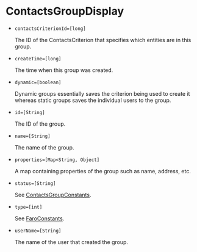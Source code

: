 # ContactsGroupDisplay

* `contactsCriterionId=[long]`

	The ID of the ContactsCriterion that specifies which entities are in this group.

* `createTime=[long]`

	The time when this group was created.

* `dynamic=[boolean]`

	Dynamic groups essentially saves the criterion being used to create it whereas static groups saves the individual users to the group.

* `id=[String]`

	The ID of the group.

* `name=[String]`

	The name of the group.

* `properties=[Map<String, Object]`

	A map containing properties of the group such as name, address, etc.

* `status=[String]`

	See [ContactsGroupConstants](../../../../../osb-faro-engine-client/src/main/java/com/liferay/osb/faro/engine/client/constants/ContactsGroupConstants.java).

* `type=[int]`

	See [FaroConstants](../../../../../osb-faro-web/src/main/java/com/liferay/osb/faro/web/internal/constants/FaroConstants.java).

* `userName=[String]`

	The name of the user that created the group.